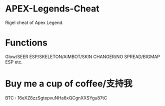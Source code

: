 # APEX-Legends-Cheat
Rigel cheat of Apex Legend.

# Functions
Glow/SEER ESP/SKELETON/AIMBOT/SKIN CHANGER/NO SPREAD/BIGMAP ESP etc.

# Buy me a cup of coffee/支持我
BTC : 16eXZ8zzSgtepvuNHa6xQCgnXXSYgu87tC
